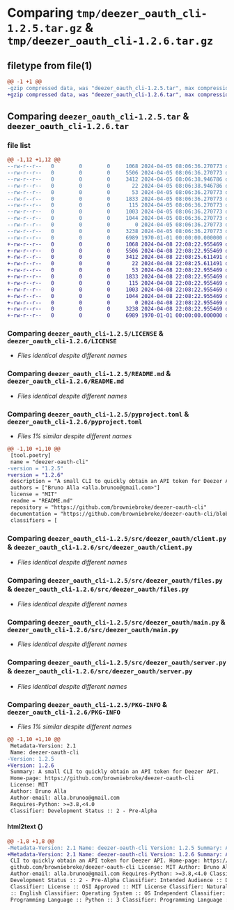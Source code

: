 # Comparing `tmp/deezer_oauth_cli-1.2.5.tar.gz` & `tmp/deezer_oauth_cli-1.2.6.tar.gz`

## filetype from file(1)

```diff
@@ -1 +1 @@
-gzip compressed data, was "deezer_oauth_cli-1.2.5.tar", max compression
+gzip compressed data, was "deezer_oauth_cli-1.2.6.tar", max compression
```

## Comparing `deezer_oauth_cli-1.2.5.tar` & `deezer_oauth_cli-1.2.6.tar`

### file list

```diff
@@ -1,12 +1,12 @@
--rw-r--r--   0        0        0     1068 2024-04-05 08:06:36.270773 deezer_oauth_cli-1.2.5/LICENSE
--rw-r--r--   0        0        0     5506 2024-04-05 08:06:36.270773 deezer_oauth_cli-1.2.5/README.md
--rw-r--r--   0        0        0     3412 2024-04-05 08:06:38.946786 deezer_oauth_cli-1.2.5/pyproject.toml
--rw-r--r--   0        0        0       22 2024-04-05 08:06:38.946786 deezer_oauth_cli-1.2.5/src/deezer_oauth/__init__.py
--rw-r--r--   0        0        0       53 2024-04-05 08:06:36.270773 deezer_oauth_cli-1.2.5/src/deezer_oauth/__main__.py
--rw-r--r--   0        0        0     1833 2024-04-05 08:06:36.270773 deezer_oauth_cli-1.2.5/src/deezer_oauth/client.py
--rw-r--r--   0        0        0      115 2024-04-05 08:06:36.270773 deezer_oauth_cli-1.2.5/src/deezer_oauth/constants.py
--rw-r--r--   0        0        0     1003 2024-04-05 08:06:36.270773 deezer_oauth_cli-1.2.5/src/deezer_oauth/files.py
--rw-r--r--   0        0        0     1044 2024-04-05 08:06:36.270773 deezer_oauth_cli-1.2.5/src/deezer_oauth/main.py
--rw-r--r--   0        0        0        0 2024-04-05 08:06:36.270773 deezer_oauth_cli-1.2.5/src/deezer_oauth/py.typed
--rw-r--r--   0        0        0     3238 2024-04-05 08:06:36.270773 deezer_oauth_cli-1.2.5/src/deezer_oauth/server.py
--rw-r--r--   0        0        0     6989 1970-01-01 00:00:00.000000 deezer_oauth_cli-1.2.5/PKG-INFO
+-rw-r--r--   0        0        0     1068 2024-04-08 22:08:22.955469 deezer_oauth_cli-1.2.6/LICENSE
+-rw-r--r--   0        0        0     5506 2024-04-08 22:08:22.955469 deezer_oauth_cli-1.2.6/README.md
+-rw-r--r--   0        0        0     3412 2024-04-08 22:08:25.611491 deezer_oauth_cli-1.2.6/pyproject.toml
+-rw-r--r--   0        0        0       22 2024-04-08 22:08:25.611491 deezer_oauth_cli-1.2.6/src/deezer_oauth/__init__.py
+-rw-r--r--   0        0        0       53 2024-04-08 22:08:22.955469 deezer_oauth_cli-1.2.6/src/deezer_oauth/__main__.py
+-rw-r--r--   0        0        0     1833 2024-04-08 22:08:22.955469 deezer_oauth_cli-1.2.6/src/deezer_oauth/client.py
+-rw-r--r--   0        0        0      115 2024-04-08 22:08:22.955469 deezer_oauth_cli-1.2.6/src/deezer_oauth/constants.py
+-rw-r--r--   0        0        0     1003 2024-04-08 22:08:22.955469 deezer_oauth_cli-1.2.6/src/deezer_oauth/files.py
+-rw-r--r--   0        0        0     1044 2024-04-08 22:08:22.955469 deezer_oauth_cli-1.2.6/src/deezer_oauth/main.py
+-rw-r--r--   0        0        0        0 2024-04-08 22:08:22.955469 deezer_oauth_cli-1.2.6/src/deezer_oauth/py.typed
+-rw-r--r--   0        0        0     3238 2024-04-08 22:08:22.955469 deezer_oauth_cli-1.2.6/src/deezer_oauth/server.py
+-rw-r--r--   0        0        0     6989 1970-01-01 00:00:00.000000 deezer_oauth_cli-1.2.6/PKG-INFO
```

### Comparing `deezer_oauth_cli-1.2.5/LICENSE` & `deezer_oauth_cli-1.2.6/LICENSE`

 * *Files identical despite different names*

### Comparing `deezer_oauth_cli-1.2.5/README.md` & `deezer_oauth_cli-1.2.6/README.md`

 * *Files identical despite different names*

### Comparing `deezer_oauth_cli-1.2.5/pyproject.toml` & `deezer_oauth_cli-1.2.6/pyproject.toml`

 * *Files 1% similar despite different names*

```diff
@@ -1,10 +1,10 @@
 [tool.poetry]
 name = "deezer-oauth-cli"
-version = "1.2.5"
+version = "1.2.6"
 description = "A small CLI to quickly obtain an API token for Deezer API."
 authors = ["Bruno Alla <alla.brunoo@gmail.com>"]
 license = "MIT"
 readme = "README.md"
 repository = "https://github.com/browniebroke/deezer-oauth-cli"
 documentation = "https://github.com/browniebroke/deezer-oauth-cli/blob/main/README.md"
 classifiers = [
```

### Comparing `deezer_oauth_cli-1.2.5/src/deezer_oauth/client.py` & `deezer_oauth_cli-1.2.6/src/deezer_oauth/client.py`

 * *Files identical despite different names*

### Comparing `deezer_oauth_cli-1.2.5/src/deezer_oauth/files.py` & `deezer_oauth_cli-1.2.6/src/deezer_oauth/files.py`

 * *Files identical despite different names*

### Comparing `deezer_oauth_cli-1.2.5/src/deezer_oauth/main.py` & `deezer_oauth_cli-1.2.6/src/deezer_oauth/main.py`

 * *Files identical despite different names*

### Comparing `deezer_oauth_cli-1.2.5/src/deezer_oauth/server.py` & `deezer_oauth_cli-1.2.6/src/deezer_oauth/server.py`

 * *Files identical despite different names*

### Comparing `deezer_oauth_cli-1.2.5/PKG-INFO` & `deezer_oauth_cli-1.2.6/PKG-INFO`

 * *Files 1% similar despite different names*

```diff
@@ -1,10 +1,10 @@
 Metadata-Version: 2.1
 Name: deezer-oauth-cli
-Version: 1.2.5
+Version: 1.2.6
 Summary: A small CLI to quickly obtain an API token for Deezer API.
 Home-page: https://github.com/browniebroke/deezer-oauth-cli
 License: MIT
 Author: Bruno Alla
 Author-email: alla.brunoo@gmail.com
 Requires-Python: >=3.8,<4.0
 Classifier: Development Status :: 2 - Pre-Alpha
```

#### html2text {}

```diff
@@ -1,8 +1,8 @@
-Metadata-Version: 2.1 Name: deezer-oauth-cli Version: 1.2.5 Summary: A small
+Metadata-Version: 2.1 Name: deezer-oauth-cli Version: 1.2.6 Summary: A small
 CLI to quickly obtain an API token for Deezer API. Home-page: https://
 github.com/browniebroke/deezer-oauth-cli License: MIT Author: Bruno Alla
 Author-email: alla.brunoo@gmail.com Requires-Python: >=3.8,<4.0 Classifier:
 Development Status :: 2 - Pre-Alpha Classifier: Intended Audience :: Developers
 Classifier: License :: OSI Approved :: MIT License Classifier: Natural Language
 :: English Classifier: Operating System :: OS Independent Classifier:
 Programming Language :: Python :: 3 Classifier: Programming Language :: Python
```

